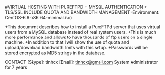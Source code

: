 ﻿#VIRTUAL HOSTING WITH PUREFTPD + MYSQL AUTHENTICATION + TLS/SSL INCLUDE QUOTA AND BANDWIDTH MANAGEMENT
(Environment: CentOS-6.6-x86_64-minimal.iso)

+This document describes how to install a PureFTPd server that uses virtual users from a MySQL database instead of real system users. 
+This is much more performance and allows to have thousands of ftp users on a single machine. 
+In addition to that I will show the use of quota and upload/download bandwidth limits with this setup. 
+Passwords will be stored encrypted as MD5 strings in the database.


CONTACT
[Skype]: tinhcx
[Email]: tinhcx@gmail.com
System Administrator for 7 years